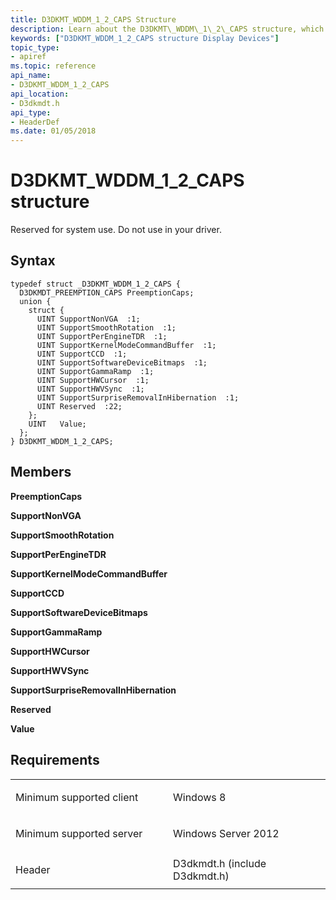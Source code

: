 ```yaml
---
title: D3DKMT_WDDM_1_2_CAPS Structure
description: Learn about the D3DKMT\_WDDM\_1\_2\_CAPS structure, which is reserved for system use. Do not use in your driver.
keywords: ["D3DKMT_WDDM_1_2_CAPS structure Display Devices"]
topic_type:
- apiref
ms.topic: reference
api_name:
- D3DKMT_WDDM_1_2_CAPS
api_location:
- D3dkmdt.h
api_type:
- HeaderDef
ms.date: 01/05/2018
---
```


# D3DKMT\_WDDM\_1\_2\_CAPS structure


Reserved for system use. Do not use in your driver.

## Syntax

```ManagedCPlusPlus
typedef struct _D3DKMT_WDDM_1_2_CAPS {
  D3DKMDT_PREEMPTION_CAPS PreemptionCaps;
  union {
    struct {
      UINT SupportNonVGA  :1;
      UINT SupportSmoothRotation  :1;
      UINT SupportPerEngineTDR  :1;
      UINT SupportKernelModeCommandBuffer  :1;
      UINT SupportCCD  :1;
      UINT SupportSoftwareDeviceBitmaps  :1;
      UINT SupportGammaRamp  :1;
      UINT SupportHWCursor  :1;
      UINT SupportHWVSync  :1;
      UINT SupportSurpriseRemovalInHibernation  :1;
      UINT Reserved  :22;
    };
    UINT   Value;
  };
} D3DKMT_WDDM_1_2_CAPS;
```

## Members

**PreemptionCaps**

**SupportNonVGA**

**SupportSmoothRotation**

**SupportPerEngineTDR**

**SupportKernelModeCommandBuffer**

**SupportCCD**

**SupportSoftwareDeviceBitmaps**

**SupportGammaRamp**

**SupportHWCursor**

**SupportHWVSync**

**SupportSurpriseRemovalInHibernation**

**Reserved**

**Value**

## Requirements

<table>
<colgroup>
<col width="50%" />
<col width="50%" />
</colgroup>
<tbody>
<tr class="odd">
<td align="left"><p>Minimum supported client</p></td>
<td align="left"><p>Windows 8</p></td>
</tr>
<tr class="even">
<td align="left"><p>Minimum supported server</p></td>
<td align="left"><p>Windows Server 2012</p></td>
</tr>
<tr class="odd">
<td align="left"><p>Header</p></td>
<td align="left">D3dkmdt.h (include D3dkmdt.h)</td>
</tr>
</tbody>
</table>

 

 





